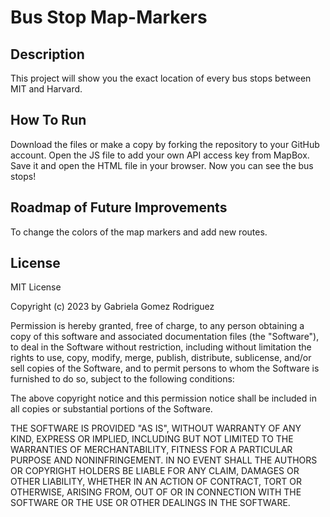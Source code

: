 # Bus Stop Map-Markers

## Description
This project will show you the exact location of every bus stops between MIT and Harvard.

## How To Run
Download the files or make a copy by forking the repository to your GitHub account. 
Open the JS file to add your own API access key from MapBox. 
Save it and open the HTML file in your browser. Now you can see the bus stops! 

## Roadmap of Future Improvements
To change the colors of the map markers and add new routes.

## License
MIT License

Copyright (c) 2023 by Gabriela Gomez Rodriguez

Permission is hereby granted, free of charge, to any person obtaining a copy of this software and associated documentation files (the "Software"), to deal in the Software without restriction, including without limitation the rights to use, copy, modify, merge, publish, distribute, sublicense, and/or sell copies of the Software, and to permit persons to whom the Software is furnished to do so, subject to the following conditions:

The above copyright notice and this permission notice shall be included in all copies or substantial portions of the Software.

THE SOFTWARE IS PROVIDED "AS IS", WITHOUT WARRANTY OF ANY KIND, EXPRESS OR IMPLIED, INCLUDING BUT NOT LIMITED TO THE WARRANTIES OF MERCHANTABILITY, FITNESS FOR A PARTICULAR PURPOSE AND NONINFRINGEMENT. IN NO EVENT SHALL THE AUTHORS OR COPYRIGHT HOLDERS BE LIABLE FOR ANY CLAIM, DAMAGES OR OTHER LIABILITY, WHETHER IN AN ACTION OF CONTRACT, TORT OR OTHERWISE, ARISING FROM, OUT OF OR IN CONNECTION WITH THE SOFTWARE OR THE USE OR OTHER DEALINGS IN THE SOFTWARE.
